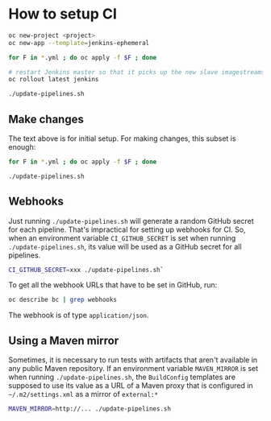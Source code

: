 # How to setup CI

```bash
oc new-project <project>
oc new-app --template=jenkins-ephemeral

for F in *.yml ; do oc apply -f $F ; done

# restart Jenkins master so that it picks up the new slave imagestreams
oc rollout latest jenkins

./update-pipelines.sh
```

## Make changes

The text above is for initial setup. For making changes, this subset
is enough:

```bash
for F in *.yml ; do oc apply -f $F ; done

./update-pipelines.sh
```

## Webhooks

Just running `./update-pipelines.sh` will generate a random GitHub secret
for each pipeline. That's impractical for setting up webhooks for CI.
So, when an environment variable `CI_GITHUB_SECRET` is set when running
`./update-pipelines.sh`, its value will be used as a GitHub secret for all
pipelines.

```bash
CI_GITHUB_SECRET=xxx ./update-pipelines.sh`
```

To get all the webhook URLs that have to be set in GitHub, run:

```bash
oc describe bc | grep webhooks
```

The webhook is of type `application/json`.

## Using a Maven mirror

Sometimes, it is necessary to run tests with artifacts that aren't
available in any public Maven repository. If an environment variable
`MAVEN_MIRROR` is set when running `./update-pipelines.sh`, the
`BuildConfig` templates are supposed to use its value as a URL
of a Maven proxy that is configured in `~/.m2/settings.xml` as
a mirror of `external:*`

```bash
MAVEN_MIRROR=http://... ./update-pipelines.sh
```
